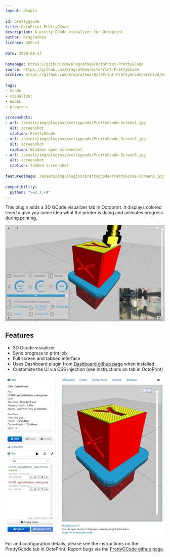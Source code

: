 ```yaml
---
layout: plugin

id: prettygcode
title: OctoPrint-PrettyGCode
description: A pretty GCode visualizer for Octoprint
author: Kragrathea
license: AGPLv3

date: 2020-08-17

homepage: https://github.com/Kragrathea/OctoPrint-PrettyGCode
source: https://github.com/Kragrathea/OctoPrint-PrettyGCode
archive: https://github.com/Kragrathea/OctoPrint-PrettyGCode/archive/master.zip

tags:
- Gcode
- visualizer
- WebGL
- progress

screenshots:
- url: /assets/img/plugins/prettygcode/PrettyGcode-Screen1.jpg
  alt: screenshot
  caption: PrettyGCode
- url: /assets/img/plugins/prettygcode/PrettyGcode-Screen2.jpg
  alt: screenshot
  caption: Windows open screenshot
- url: /assets/img/plugins/prettygcode/PrettyGcode-Screen3.jpg
  alt: screenshot
  caption: Tabbed screenshot

featuredimage: /assets/img/plugins/prettygcode/PrettyGcode-Screen1.jpg

compatibility:
  python: ">=2.7,<4"
---
```

This plugin adds a 3D GCode visualizer tab in Octoprint. It displays colored lines to give you some idea what the printer is doing and animates progress during printing. 

![Screenshot](/assets/img/plugins/prettygcode/PrettyGcode-Screen2.jpg)

## Features

* 3D Gcode visualizer
* Sync progress to print job
* Full screen and tabbed interface
* Uses Dashboard plugin from [Dashboard github page](https://github.com/StefanCohen/OctoPrint-Dashboard) when installed
* Customize the UI via CSS injection (see Instructions on tab in OctoPrint)


![Screenshot](/assets/img/plugins/prettygcode/PrettyGcode-Screen3.jpg)


For and configuration details, please see the instructions on the PrettyGcode tab in OctoPrint. Report bugs via the [PrettyGCode github page](https://github.com/Kragrathea/OctoPrint-PrettyGCode). 
